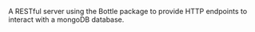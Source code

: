 A RESTful server using the Bottle package to provide HTTP endpoints to interact with a mongoDB database.
